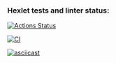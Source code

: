 ### Hexlet tests and linter status:
[![Actions Status](https://github.com/CommunistDoge94/frontend-project-46/actions/workflows/hexlet-check.yml/badge.svg)](https://github.com/CommunistDoge94/frontend-project-46/actions)

[![CI](https://github.com/CommunistDoge94/frontend-project-46/actions/workflows/ci.yml/badge.svg)](https://github.com/CommunistDoge94/frontend-project-46/actions/workflows/ci.yml)

[![asciicast](https://asciinema.org/a/PqckfWqDaJNSgftbWTQM8Bj9z.svg)](https://asciinema.org/a/PqckfWqDaJNSgftbWTQM8Bj9z)